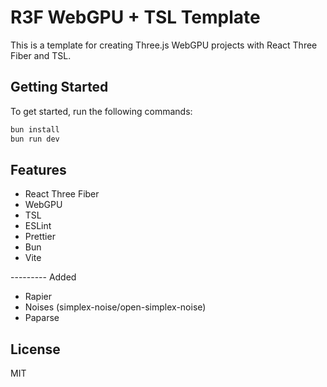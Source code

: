 # R3F WebGPU + TSL Template

This is a template for creating Three.js WebGPU projects with React Three Fiber and TSL.

## Getting Started

To get started, run the following commands:

```bash
bun install
bun run dev
```

## Features

- React Three Fiber
- WebGPU
- TSL
- ESLint
- Prettier
- Bun
- Vite

--------- Added
- Rapier
- Noises (simplex-noise/open-simplex-noise)
- Paparse

## License

MIT
